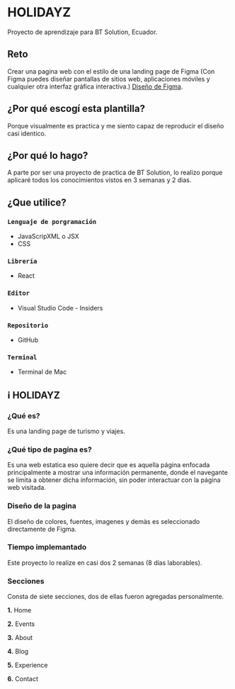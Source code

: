 # HOLIDAYZ

Proyecto de aprendizaje para BT Solution, Ecuador.

## Reto

Crear una pagina web con el estilo de una landing page de Figma (Con Figma puedes diseñar pantallas de sitios web, aplicaciones móviles y cualquier otra interfaz gráfica interactiva.)
[Diseño de Figma](https://www.figma.com/proto/lm5wMPUfYaG8ulIVeQCvU7/Travel-Landing-Page-(Community)?node-id=1%3A3).

## ¿Por qué escogí esta plantilla?

Porque visualmente es practica y me siento capaz de reproducir el diseño casi identico.

## ¿Por qué lo hago?
A parte por ser una proyecto de practica de BT Solution, lo realizo porque aplicaré todos los conocimientos vistos en 3 semanas y 2 dias.

## ¿Que utilice?

### `Lenguaje de porgramación`
* JavaScripXML o JSX 
* CSS

### `Librería`
* React

### `Editor`
* Visual Studio Code - Insiders

### `Repositorio`
* GitHub

### `Terminal`
* Terminal de Mac


## ℹ️  HOLIDAYZ
###   ¿Qué es?
Es una landing page de turismo y viajes. 
### ¿Qué tipo de pagina es?
Es una web estatica eso quiere decir que es aquella página enfocada principalmente a mostrar una información permanente, donde el navegante se limita a obtener dicha información, sin poder interactuar con la página web visitada.
### Diseño de la pagina
El diseño de colores, fuentes, imagenes y demàs es seleccionado directamente de Figma.
### Tiempo implemantado 
Este proyecto lo realize en casi dos 2 semanas (8 días laborables).
### Secciones
Consta de siete secciones, dos de ellas fueron agregadas personalmente.

**1.** Home

**2.** Events

**3.** About

**4.** Blog

**5.** Experience

**6.** Contact
